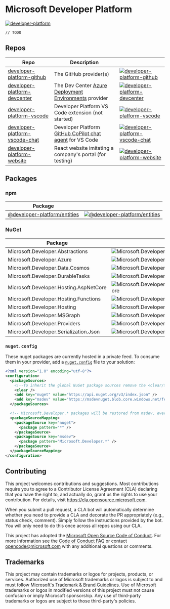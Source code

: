 # Microsoft Developer Platform

[![developer-platform](https://img.shields.io/github/v/release/microsoft/developer-platform?logo=github)](https://github.com/microsoft/developer-platform/releases)

`// TODO`

## Repos

| Repo                                                             | Description                                                              |                                                                                                                                                                                                         |
| ---------------------------------------------------------------- | ------------------------------------------------------------------------ | ------------------------------------------------------------------------------------------------------------------------------------------------------------------------------------------------------- |
| [developer-platform-github][developer-platform-github]           | The GitHub provider(s)                                                   | [![developer-platform-github](https://img.shields.io/github/v/release/microsoft/developer-platform-github?logo=github)](https://github.com/microsoft/developer-platform-github/releases)                |
| [developer-platform-devcenter][developer-platform-devcenter]     | The Dev Center [Azure Deployment Environments][ade] provider             | [![developer-platform-devcenter](https://img.shields.io/github/v/release/microsoft/developer-platform-devcenter?logo=github)](https://github.com/microsoft/developer-platform-devcenter/releases)       |
| [developer-platform-vscode][developer-platform-vscode]           | Developer Platform VS Code extension (not started)                       | [![developer-platform-vscode](https://img.shields.io/badge/release-none-e05d44?logo=github)](https://github.com/microsoft/developer-platform-vscode/releases)                                           |
| [developer-platform-vscode-chat][developer-platform-vscode-chat] | Developer Platform [GitHub CoPilot chat agent][copilot-chat] for VS Code | [![developer-platform-vscode-chat](https://img.shields.io/github/v/release/microsoft/developer-platform-vscode-chat?logo=github)](https://github.com/microsoft/developer-platform-vscode-chat/releases) |
| [developer-platform-website][developer-platform-website]         | React website imitating a company's portal (for testing)                 | [![developer-platform-website](https://img.shields.io/github/v/release/microsoft/developer-platform-website?logo=github)](https://github.com/microsoft/developer-platform-website/releases)             |

## Packages

### npm

| Package                                                                                    |                                                                                                                                                                     |
| ------------------------------------------------------------------------------------------ | ------------------------------------------------------------------------------------------------------------------------------------------------------------------- |
| [@developer-platform/entities](https://www.npmjs.com/package/@developer-platform/entities) | [![@developer-platform/entities](https://img.shields.io/npm/v/%40developer-platform/entities?logo=npm)](https://www.npmjs.com/package/@developer-platform/entities) |

### NuGet

| Package                                |                                                                                                                                                                                              |
| -------------------------------------- | -------------------------------------------------------------------------------------------------------------------------------------------------------------------------------------------- |
| Microsoft.Developer.Abstractions       | ![Microsoft.Developer.Abstractions](https://img.shields.io/endpoint?url=https://msdevnuget.blob.core.windows.net/feed/badges/v/microsoft.developer.abstractions.json&logo=nuget)             |
| Microsoft.Developer.Azure              | ![Microsoft.Developer.Azure](https://img.shields.io/endpoint?url=https://msdevnuget.blob.core.windows.net/feed/badges/v/microsoft.developer.azure.json&logo=nuget)                           |
| Microsoft.Developer.Data.Cosmos        | ![Microsoft.Developer.Data.Cosmos](https://img.shields.io/endpoint?url=https://msdevnuget.blob.core.windows.net/feed/badges/v/microsoft.developer.data.cosmos.json&logo=nuget)               |
| Microsoft.Developer.DurableTasks       | ![Microsoft.Developer.DurableTasks](https://img.shields.io/endpoint?url=https://msdevnuget.blob.core.windows.net/feed/badges/v/microsoft.developer.durabletasks.json&logo=nuget)             |
| Microsoft.Developer.Hosting.AspNetCore | ![Microsoft.Developer.Hosting.AspNetCore](https://img.shields.io/endpoint?url=https://msdevnuget.blob.core.windows.net/feed/badges/v/microsoft.developer.hosting.aspnetcore.json&logo=nuget) |
| Microsoft.Developer.Hosting.Functions  | ![Microsoft.Developer.Hosting.Functions](https://img.shields.io/endpoint?url=https://msdevnuget.blob.core.windows.net/feed/badges/v/microsoft.developer.hosting.functions.json&logo=nuget)   |
| Microsoft.Developer.Hosting            | ![Microsoft.Developer.Hosting](https://img.shields.io/endpoint?url=https://msdevnuget.blob.core.windows.net/feed/badges/v/microsoft.developer.hosting.json&logo=nuget)                       |
| Microsoft.Developer.MSGraph            | ![Microsoft.Developer.MSGraph](https://img.shields.io/endpoint?url=https://msdevnuget.blob.core.windows.net/feed/badges/v/microsoft.developer.msgraph.json&logo=nuget)                       |
| Microsoft.Developer.Providers          | ![Microsoft.Developer.Providers](https://img.shields.io/endpoint?url=https://msdevnuget.blob.core.windows.net/feed/badges/v/microsoft.developer.providers.json&logo=nuget)                   |
| Microsoft.Developer.Serialization.Json | ![Microsoft.Developer.Serialization.Json](https://img.shields.io/endpoint?url=https://msdevnuget.blob.core.windows.net/feed/badges/v/microsoft.developer.serialization.json.json&logo=nuget) |

### `nuget.config`

These nuget packages are currently hosted in a private feed. To consume them in your provider, add a [`nuget.config`](https://learn.microsoft.com/en-us/nuget/reference/nuget-config-file) file to your solution:

```xml
<?xml version="1.0" encoding="utf-8"?>
<configuration>
  <packageSources>
    <!--To inherit the global NuGet package sources remove the <clear/> line below -->
    <clear />
    <add key="nuget" value="https://api.nuget.org/v3/index.json" />
    <add key="msdev" value="https://msdevnuget.blob.core.windows.net/feed/index.json" />
  </packageSources>

  <!-- Microsoft.Developer.* packages will be restored from msdev, everything else from nuget.org. -->
  <packageSourceMapping>
    <packageSource key="nuget">
      <package pattern="*" />
    </packageSource>
    <packageSource key="msdev">
      <package pattern="Microsoft.Developer.*" />
    </packageSource>
  </packageSourceMapping>
</configuration>
```

## Contributing

This project welcomes contributions and suggestions. Most contributions require you to agree to a
Contributor License Agreement (CLA) declaring that you have the right to, and actually do, grant us
the rights to use your contribution. For details, visit https://cla.opensource.microsoft.com.

When you submit a pull request, a CLA bot will automatically determine whether you need to provide
a CLA and decorate the PR appropriately (e.g., status check, comment). Simply follow the instructions
provided by the bot. You will only need to do this once across all repos using our CLA.

This project has adopted the [Microsoft Open Source Code of Conduct](https://opensource.microsoft.com/codeofconduct/).
For more information see the [Code of Conduct FAQ](https://opensource.microsoft.com/codeofconduct/faq/) or
contact [opencode@microsoft.com](mailto:opencode@microsoft.com) with any additional questions or comments.

## Trademarks

This project may contain trademarks or logos for projects, products, or services. Authorized use of Microsoft
trademarks or logos is subject to and must follow
[Microsoft's Trademark & Brand Guidelines](https://www.microsoft.com/en-us/legal/intellectualproperty/trademarks/usage/general).
Use of Microsoft trademarks or logos in modified versions of this project must not cause confusion or imply Microsoft sponsorship.
Any use of third-party trademarks or logos are subject to those third-party's policies.

[developer-platform-devcenter]: https://github.com/microsoft/developer-platform-devcenter
[developer-platform-github]: https://github.com/microsoft/developer-platform-github
[developer-platform-providers]: https://github.com/microsoft/developer-platform-providers
[developer-platform-vscode]: https://github.com/microsoft/developer-platform-vscode
[developer-platform-vscode-chat]: https://github.com/microsoft/developer-platform-vscode-chat
[developer-platform-website]: https://github.com/microsoft/developer-platform-website
[ade]: https://azure.microsoft.com/en-us/products/deployment-environments
[copilot-chat]: https://code.visualstudio.com/docs/editor/github-copilot#_agents-and-slash-commands
